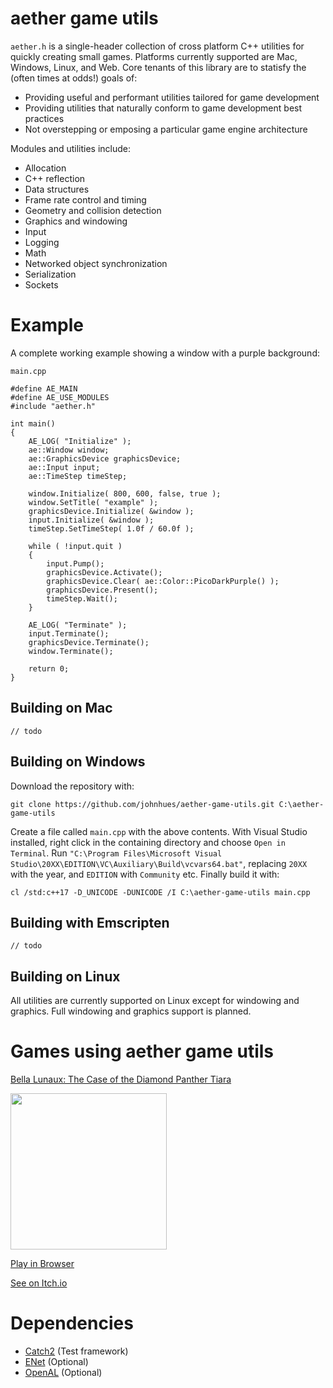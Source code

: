 # aether game utils
`aether.h` is a single-header collection of cross platform C++ utilities for quickly creating small games. Platforms currently supported are Mac, Windows, Linux, and Web. Core tenants of this library are to statisfy the (often times at odds!) goals of:
* Providing useful and performant utilities tailored for game development
* Providing utilities that naturally conform to game development best practices
* Not overstepping or emposing a particular game engine architecture

Modules and utilities include:
* Allocation
* C++ reflection
* Data structures
* Frame rate control and timing
* Geometry and collision detection
* Graphics and windowing
* Input
* Logging
* Math
* Networked object synchronization
* Serialization
* Sockets

# Example
A complete working example showing a window with a purple background:

`main.cpp`
```
#define AE_MAIN
#define AE_USE_MODULES
#include "aether.h"

int main()
{
	AE_LOG( "Initialize" );
	ae::Window window;
	ae::GraphicsDevice graphicsDevice;
	ae::Input input;
	ae::TimeStep timeStep;
	
	window.Initialize( 800, 600, false, true );
	window.SetTitle( "example" );
	graphicsDevice.Initialize( &window );
	input.Initialize( &window );
	timeStep.SetTimeStep( 1.0f / 60.0f );

	while ( !input.quit )
	{
		input.Pump();
		graphicsDevice.Activate();
		graphicsDevice.Clear( ae::Color::PicoDarkPurple() );
		graphicsDevice.Present();
		timeStep.Wait();
	}

	AE_LOG( "Terminate" );
	input.Terminate();
	graphicsDevice.Terminate();
	window.Terminate();

	return 0;
}
```

## Building on Mac
```
// todo
```

## Building on Windows
Download the repository with:
```
git clone https://github.com/johnhues/aether-game-utils.git C:\aether-game-utils
```
Create a file called `main.cpp` with the above contents. With Visual Studio installed, right click in the containing directory and choose `Open in Terminal`. Run `"C:\Program Files\Microsoft Visual Studio\20XX\EDITION\VC\Auxiliary\Build\vcvars64.bat"`, replacing `20XX` with the year, and `EDITION` with `Community` etc. Finally build it with:
```
cl /std:c++17 -D_UNICODE -DUNICODE /I C:\aether-game-utils main.cpp
```

## Building with Emscripten
```
// todo
```

## Building on Linux
All utilities are currently supported on Linux except for windowing and graphics. Full windowing and graphics support is planned.

# Games using aether game utils
[Bella Lunaux: The Case of the Diamond Panther Tiara](https://v6p9d9t4.ssl.hwcdn.net/html/5321468/index.html)

<a href="https://v6p9d9t4.ssl.hwcdn.net/html/5321468/index.html"><img src="https://img.itch.zone/aW1hZ2UvOTQzMzU2LzUzNDY4NTMucG5n/original/%2BypGAU.png" width="250"></a>

[Play in Browser](https://v6p9d9t4.ssl.hwcdn.net/html/5321468/index.html)

[See on Itch.io](https://johnhues.itch.io/bella-lunaux-tiara)

# Dependencies
* [Catch2](https://github.com/catchorg/Catch2) (Test framework)
* [ENet](http://enet.bespin.org/) (Optional)
* [OpenAL](https://github.com/kcat/openal-soft) (Optional)
